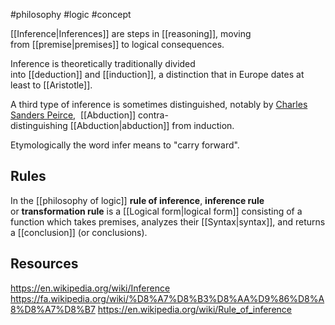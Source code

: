#philosophy #logic #concept 

[[Inference|Inferences]] are steps in [[reasoning]], moving from [[premise|premises]] to logical consequences.

Inference is theoretically traditionally divided into [[deduction]] and [[induction]], a distinction that in Europe dates at least to [[Aristotle]]. 

A third type of inference is sometimes distinguished, notably by [Charles Sanders Peirce](https://en.wikipedia.org/wiki/Charles_Sanders_Peirce "Charles Sanders Peirce"),  [[Abduction]] contra-distinguishing [[Abduction|abduction]] from induction.

Etymologically the word infer means to "carry forward".

## Rules
In the [[philosophy of logic]] **rule of inference**, **inference rule** or **transformation rule** is a [[Logical form|logical form]] consisting of a function which takes premises, analyzes their [[Syntax|syntax]], and returns a [[conclusion]] (or conclusions).

## Resources
https://en.wikipedia.org/wiki/Inference
https://fa.wikipedia.org/wiki/%D8%A7%D8%B3%D8%AA%D9%86%D8%A8%D8%A7%D8%B7
https://en.wikipedia.org/wiki/Rule_of_inference